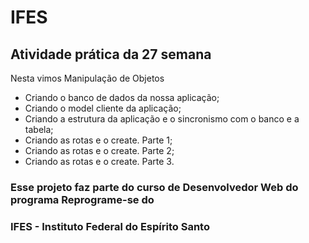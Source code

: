 # IFES

## Atividade prática da 27 semana

Nesta vimos Manipulação de Objetos

* Criando o banco de dados da nossa aplicação;
* Criando o model cliente da aplicação;
* Criando a estrutura da aplicação e o sincronismo com o banco e a tabela;
* Criando as rotas e o create. Parte 1;
* Criando as rotas e o create. Parte 2;
* Criando as rotas e o create. Parte 3.

### Esse projeto faz parte do curso de Desenvolvedor Web do programa Reprograme-se do
### IFES - Instituto Federal do Espírito Santo
